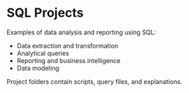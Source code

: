 # SQL Projects

Examples of data analysis and reporting using SQL:
- Data extraction and transformation
- Analytical queries
- Reporting and business intelligence
- Data modeling

Project folders contain scripts, query files, and explanations.
